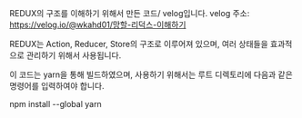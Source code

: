 REDUX의 구조를 이해하기 위해서 만든 코드/ velog입니다.
velog 주소: https://velog.io/@wkahd01/망할-리덕스-이해하기

REDUX는 Action, Reducer, Store의 구조로 이루어져 있으며, 여러 상태들을 효과적으로 관리하기 위해서 사용됩니다.

이 코드는 yarn을 통해 빌드하였으며, 사용하기 위해서는 루트 디렉토리에 다음과 같은 명령어를 입력하여야 합니다.

npm install --global yarn
